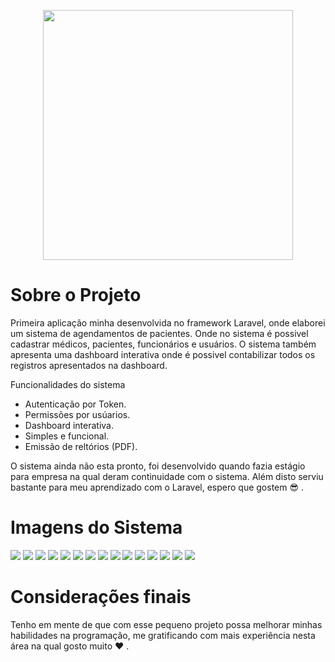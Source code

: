 <p align="center"><a href="https://laravel.com" target="_blank"><img src="https://raw.githubusercontent.com/laravel/art/master/logo-lockup/5%20SVG/2%20CMYK/1%20Full%20Color/laravel-logolockup-cmyk-red.svg" width="400"></a></p>

# Sobre o Projeto

Primeira aplicação minha desenvolvida no framework Laravel, onde elaborei um sistema de agendamentos de pacientes. Onde no sistema é possivel cadastrar médicos, pacientes, funcionários e usuários. O sistema também apresenta uma dashboard interativa onde é possivel contabilizar todos os registros apresentados na dashboard.

Funcionalidades do sistema

- Autenticação por Token.
- Permissões por usúarios.
- Dashboard interativa.
- Simples e funcional.
- Emissão de reltórios (PDF).

O sistema ainda não esta pronto, foi desenvolvido quando fazia estágio para empresa na qual deram continuidade com o sistema. 
Além disto serviu bastante para meu aprendizado com o Laravel, espero que gostem 😎 .

# Imagens do Sistema


<img src="https://raw.githubusercontent.com/led007/konsistfinal/main/insumos/login.PNG">
<img src="https://raw.githubusercontent.com/led007/konsistfinal/main/insumos/login_erro.PNG">
<img src="https://raw.githubusercontent.com/led007/konsistfinal/main/insumos/login_sucees.PNG">
<img src="https://raw.githubusercontent.com/led007/konsistfinal/main/insumos/dashboard.PNG">
<img src="https://raw.githubusercontent.com/led007/konsistfinal/main/insumos/dashboard1.PNG">
<img src="https://raw.githubusercontent.com/led007/konsistfinal/main/insumos/agendamento_form.PNG">
<img src="https://raw.githubusercontent.com/led007/konsistfinal/main/insumos/agendamento.PNG">
<img src="https://raw.githubusercontent.com/led007/konsistfinal/main/insumos/medicos.PNG">
<img src="https://raw.githubusercontent.com/led007/konsistfinal/main/insumos/medicos_form.PNG">
<img src="https://raw.githubusercontent.com/led007/konsistfinal/main/insumos/medicos_salvar.PNG">
<img src="https://raw.githubusercontent.com/led007/konsistfinal/main/insumos/pacientes.PNG">
<img src="https://raw.githubusercontent.com/led007/konsistfinal/main/insumos/pacientes1.PNG">
<img src="https://raw.githubusercontent.com/led007/konsistfinal/main/insumos/modal.PNG">
<img src="https://raw.githubusercontent.com/led007/konsistfinal/main/insumos/confirm.PNG">
<img src="https://raw.githubusercontent.com/led007/konsistfinal/main/insumos/pacientes_delete.PNG">


# Considerações finais

Tenho em mente de que com esse pequeno projeto possa melhorar minhas habilidades na programação, me gratificando com mais experiência nesta área na qual gosto muito ❤ .













